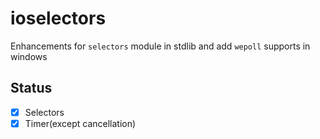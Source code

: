 # ioselectors
Enhancements for `selectors` module in stdlib and add `wepoll` supports in windows

## Status
- [x] Selectors
- [x] Timer(except cancellation)
